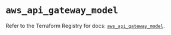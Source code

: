 # `aws_api_gateway_model`

Refer to the Terraform Registry for docs: [`aws_api_gateway_model`](https://registry.terraform.io/providers/hashicorp/aws/5.88.0/docs/resources/api_gateway_model).
